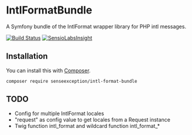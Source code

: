 # IntlFormatBundle

A Symfony bundle of the IntlFormat wrapper library for PHP intl messages.

[![Build Status](https://travis-ci.org/SenseException/IntlFormatBundle.svg?branch=master)](https://travis-ci.org/SenseException/IntlFormatBundle)
[![SensioLabsInsight](https://insight.sensiolabs.com/projects/512be750-efeb-4e4c-b711-6457e10fbe0b/mini.png)](https://insight.sensiolabs.com/projects/512be750-efeb-4e4c-b711-6457e10fbe0b)

## Installation

You can install this with [Composer](https://getcomposer.org/).

```
composer require senseexception/intl-format-bundle
```

## TODO

* Config for multiple IntlFormat locales
* "request" as config value to get locales from a Request instance
* Twig function intl_format and wildcard function intl_format_*